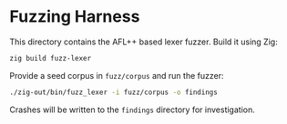# Fuzzing Harness

This directory contains the AFL++ based lexer fuzzer. Build it using Zig:

```bash
zig build fuzz-lexer
```

Provide a seed corpus in `fuzz/corpus` and run the fuzzer:

```bash
./zig-out/bin/fuzz_lexer -i fuzz/corpus -o findings
```

Crashes will be written to the `findings` directory for investigation.
